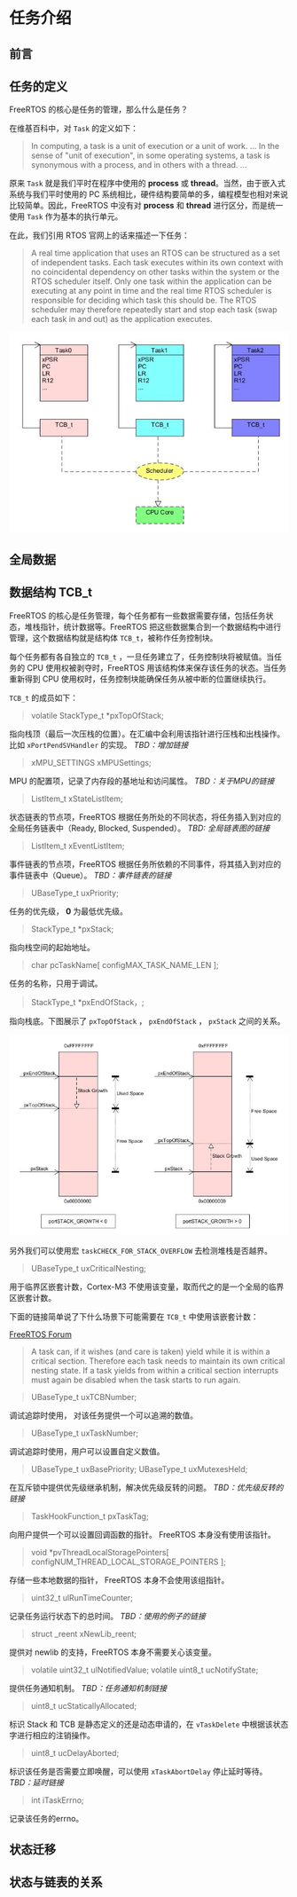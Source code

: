 # 任务介绍

## 前言





## 任务的定义

FreeRTOS 的核心是任务的管理，那么什么是任务？

在维基百科中，对 `Task` 的定义如下：

> In computing, a task is a unit of execution or a unit of work.
> ...
> In the sense of "unit of execution", in some operating systems, a task is synonymous with a process, and in others with a thread.
> ...

原来 `Task` 就是我们平时在程序中使用的 **process** 或 **thread**。当然，由于嵌入式系统与我们平时使用的 PC 系统相比，硬件结构要简单的多，编程模型也相对来说比较简单。因此，FreeRTOS 中没有对 **process** 和 **thread** 进行区分，而是统一使用 `Task` 作为基本的执行单元。

在此，我们引用 RTOS 官网上的话来描述一下任务：

> A real time application that uses an RTOS can be structured as a set of independent tasks. Each task executes within its own context with no coincidental dependency on other tasks within the system or the RTOS scheduler itself. Only one task within the application can be executing at any point in time and the real time RTOS scheduler is responsible for deciding which task this should be. The RTOS scheduler may therefore repeatedly start and stop each task (swap each task in and out) as the application executes. 

![Task][1]

## 全局数据

## 数据结构 TCB_t

FreeRTOS 的核心是任务管理，每个任务都有一些数据需要存储，包括任务状态，堆栈指针，统计数据等。FreeRTOS 把这些数据集合到一个数据结构中进行管理，这个数据结构就是结构体 `TCB_t`，被称作任务控制块。

每个任务都有各自独立的 `TCB_t` ，一旦任务建立了，任务控制块将被赋值。当任务的 CPU 使用权被剥夺时，FreeRTOS 用该结构体来保存该任务的状态。当任务重新得到 CPU 使用权时，任务控制块能确保任务从被中断的位置继续执行。

`TCB_t` 的成员如下：

>	volatile StackType_t	*pxTopOfStack;

指向栈顶（最后一次压栈的位置）。在汇编中会利用该指针进行压栈和出栈操作。比如 `xPortPendSVHandler` 的实现。 *TBD：增加链接*

>	xMPU_SETTINGS	xMPUSettings;

MPU 的配置项，记录了内存段的基地址和访问属性。 *TBD：关于MPU的链接*

>	ListItem_t			xStateListItem;

状态链表的节点项，FreeRTOS 根据任务所处的不同状态，将任务插入到对应的全局任务链表中（Ready, Blocked, Suspended）。 *TBD: 全局链表图的链接*

>	ListItem_t			xEventListItem;

事件链表的节点项，FreeRTOS 根据任务所依赖的不同事件，将其插入到对应的事件链表中（Queue）。 *TBD：事件链表的链接*

>	UBaseType_t			uxPriority;

任务的优先级， **0** 为最低优先级。

>	StackType_t			*pxStack;

指向栈空间的起始地址。

>	char				pcTaskName[ configMAX_TASK_NAME_LEN ];

任务的名称，只用于调试。

>	StackType_t		*pxEndOfStack，;

指向栈底。下图展示了 `pxTopOfStack` ， `pxEndOfStack` ， `pxStack` 之间的关系。

![stack][2]

另外我们可以使用宏 `taskCHECK_FOR_STACK_OVERFLOW` 去检测堆栈是否越界。

>	UBaseType_t		uxCriticalNesting;

用于临界区嵌套计数，Cortex-M3 不使用该变量，取而代之的是一个全局的临界区嵌套计数。

下面的链接简单说了下什么场景下可能需要在 `TCB_t` 中使用该嵌套计数：

[FreeRTOS Forum][3]

> A task can, if it wishes (and care is taken) yield while it is within a critical section.  Therefore each task needs to maintain its own critical nesting state.  If a task yields from within a critical section interrupts must again be disabled when the task starts to run again.

>	UBaseType_t		uxTCBNumber;

调试追踪时使用， 对该任务提供一个可以追溯的数值。

>	UBaseType_t		uxTaskNumber;

调试追踪时使用，用户可以设置自定义数值。

>	UBaseType_t		uxBasePriority;
>	UBaseType_t		uxMutexesHeld;

在互斥锁中提供优先级继承机制，解决优先级反转的问题。 *TBD：优先级反转的链接*

>	TaskHookFunction_t pxTaskTag;

向用户提供一个可以设置回调函数的指针。 FreeRTOS 本身没有使用该指针。

>	void	*pvThreadLocalStoragePointers[ configNUM_THREAD_LOCAL_STORAGE_POINTERS ];

存储一些本地数据的指针， FreeRTOS 本身不会使用该组指针。

>	uint32_t		ulRunTimeCounter;

记录任务运行状态下的总时间。 *TBD：使用的例子的链接*

>	struct	_reent xNewLib_reent;

提供对 newlib 的支持，FreeRTOS 本身不需要关心该变量。

>	volatile uint32_t ulNotifiedValue;
>	volatile uint8_t ucNotifyState;

提供任务通知机制。 *TBD：任务通知机制链接*

>	uint8_t	ucStaticallyAllocated;

标识 Stack 和 TCB 是静态定义的还是动态申请的，在 `vTaskDelete` 中根据该状态字进行相应的注销操作。

>	uint8_t ucDelayAborted;

标识该任务是否需要立即唤醒，可以使用 `xTaskAbortDelay` 停止延时等待。 *TBD：延时链接*

>	int iTaskErrno;

记录该任务的errno。

## 状态迁移





## 状态与链表的关系


  [1]: ./images/task.jpg
  [2]: ./images/stack_growth.jpg
  [3]: https://sourceforge.net/p/freertos/discussion/382005/thread/4b56fac4/